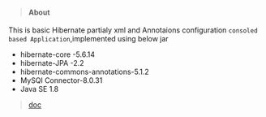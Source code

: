 >#### About
This is basic Hibernate partialy xml and Annotaions configuration ` consoled based Application `,implemented using below jar
- hibernate-core -5.6.14
- hibernate-JPA -2.2 
- hibernate-commons-annotations-5.1.2
- MySQl Connector-8.0.31
- Java SE 1.8
>[doc](https://docs.jboss.org/hibernate/entitymanager/3.5/reference/en/html/architecture.html)
